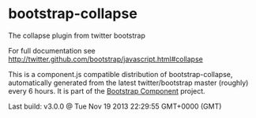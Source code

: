 # bootstrap-collapse
The collapse plugin from twitter bootstrap

For full documentation see http://twitter.github.com/bootstrap/javascript.html#collapse

This is a component.js compatible distribution of bootstrap-collapse, automatically generated
from the latest twitter/bootstrap master (roughly) every 6 hours. It is part of the <a href="http://github.com/codemix/bootstrap-component">Bootstrap Component</a>
project.


Last build: v3.0.0 @ Tue Nov 19 2013 22:29:55 GMT+0000 (GMT)
